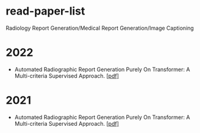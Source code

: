 # read-paper-list
Radiology Report Generation/Medical Report Generation/Image Captioning
# **2022**
* Automated Radiographic Report Generation Purely On Transformer: A Multi-criteria Supervised Approach. [[pdf]](https://ieeexplore.ieee.org/document/9768661)

# **2021**
* Automated Radiographic Report Generation Purely On Transformer: A Multi-criteria Supervised Approach. [[pdf]](https://ieeexplore.ieee.org/document/9768661)
